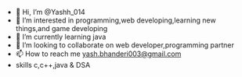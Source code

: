 - 👋 Hi, I’m @Yashh_014
- 👀 I’m interested in programming,web developing,learning new things,and game developing
- 🌱 I’m currently learning java
- 💞️ I’m looking to collaborate on web developer,programming partner
- 📫 How to reach me yash.bhanderi003@gmail.com
- skills c,c++,java & DSA 
<!---

yashpatel014/yashpatel014 is a ✨ special ✨ repository because its `README.md` (this file) appears on your GitHub profile.
You can click the Preview link to take a look at your changes.
--->
